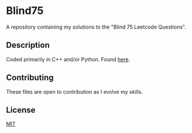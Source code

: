 # Blind75 #
A repository containing my solutions to the "Blind 75 Leetcode Questions".

## Description #
Coded primarily in C++ and/or Python. Found [here](https://leetcode.com/discuss/general-discussion/460599/Blind-75-LeetCode-Questions).

## Contributing ##
These files are open to contribution as I evolve my skills.

## License ##
[MIT](https://choosealicense.com/licenses/mit/)
